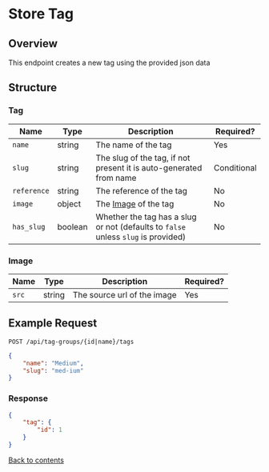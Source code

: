 # Store Tag

## Overview

This endpoint creates a new tag using the provided json data

## Structure

### Tag

| Name        | Type    | Description                                                                       | Required?   |
|-------------|---------|-----------------------------------------------------------------------------------|-------------|
| `name`      | string  | The name of the tag                                                               | Yes         |
| `slug`      | string  | The slug of the tag, if not present it is auto-generated from name                | Conditional |
| `reference` | string  | The reference of the tag                                                          | No          |
| `image`     | object  | The [Image](#image) of the tag                                                    | No          |
| `has_slug`  | boolean | Whether the tag has a slug or not (defaults to `false` unless `slug` is provided) | No          |

### Image

| Name  | Type   | Description                 | Required? |
|-------|--------|-----------------------------|-----------|
| `src` | string | The source url of the image | Yes       |

## Example Request

```http request
POST /api/tag-groups/{id|name}/tags
```

```json lines
{
    "name": "Medium",
    "slug": "med-ium"
}
```

### Response

```json
{
    "tag": {
        "id": 1
    }
}
```

[Back to contents](../../README.md#table-of-contents)
